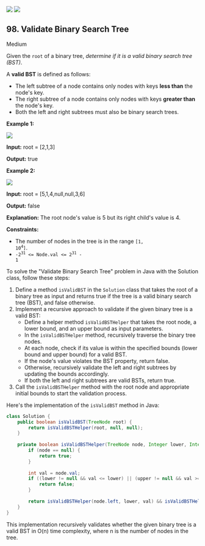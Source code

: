 [![](https://img.shields.io/github/stars/javadev/LeetCode-in-All?label=Stars&style=flat-square)](https://github.com/javadev/LeetCode-in-All)
[![](https://img.shields.io/github/forks/javadev/LeetCode-in-All?label=Fork%20me%20on%20GitHub%20&style=flat-square)](https://github.com/javadev/LeetCode-in-All/fork)

## 98\. Validate Binary Search Tree

Medium

Given the `root` of a binary tree, _determine if it is a valid binary search tree (BST)_.

A **valid BST** is defined as follows:

*   The left subtree of a node contains only nodes with keys **less than** the node's key.
*   The right subtree of a node contains only nodes with keys **greater than** the node's key.
*   Both the left and right subtrees must also be binary search trees.

**Example 1:**

![](https://assets.leetcode.com/uploads/2020/12/01/tree1.jpg)

**Input:** root = [2,1,3]

**Output:** true 

**Example 2:**

![](https://assets.leetcode.com/uploads/2020/12/01/tree2.jpg)

**Input:** root = [5,1,4,null,null,3,6]

**Output:** false

**Explanation:** The root node's value is 5 but its right child's value is 4. 

**Constraints:**

*   The number of nodes in the tree is in the range <code>[1, 10<sup>4</sup>]</code>.
*   <code>-2<sup>31</sup> <= Node.val <= 2<sup>31</sup> - 1</code>

To solve the "Validate Binary Search Tree" problem in Java with the Solution class, follow these steps:

1. Define a method `isValidBST` in the `Solution` class that takes the root of a binary tree as input and returns true if the tree is a valid binary search tree (BST), and false otherwise.
2. Implement a recursive approach to validate if the given binary tree is a valid BST:
   - Define a helper method `isValidBSTHelper` that takes the root node, a lower bound, and an upper bound as input parameters.
   - In the `isValidBSTHelper` method, recursively traverse the binary tree nodes.
   - At each node, check if its value is within the specified bounds (lower bound and upper bound) for a valid BST.
   - If the node's value violates the BST property, return false.
   - Otherwise, recursively validate the left and right subtrees by updating the bounds accordingly.
   - If both the left and right subtrees are valid BSTs, return true.
3. Call the `isValidBSTHelper` method with the root node and appropriate initial bounds to start the validation process.

Here's the implementation of the `isValidBST` method in Java:

```java
class Solution {
    public boolean isValidBST(TreeNode root) {
        return isValidBSTHelper(root, null, null);
    }
    
    private boolean isValidBSTHelper(TreeNode node, Integer lower, Integer upper) {
        if (node == null) {
            return true;
        }
        
        int val = node.val;
        if ((lower != null && val <= lower) || (upper != null && val >= upper)) {
            return false;
        }
        
        return isValidBSTHelper(node.left, lower, val) && isValidBSTHelper(node.right, val, upper);
    }
}
```

This implementation recursively validates whether the given binary tree is a valid BST in O(n) time complexity, where n is the number of nodes in the tree.